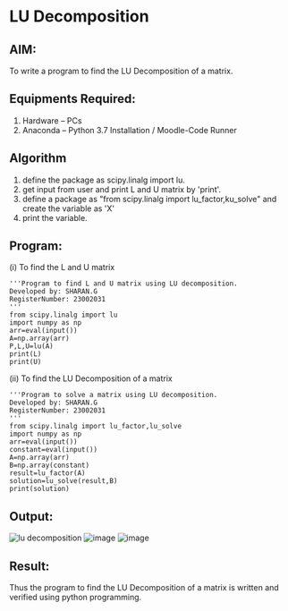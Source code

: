 # LU Decomposition 

## AIM:
To write a program to find the LU Decomposition of a matrix.

## Equipments Required:
1. Hardware – PCs
2. Anaconda – Python 3.7 Installation / Moodle-Code Runner

## Algorithm
1. define the package as scipy.linalg import lu.
2. get input from user and print L and U matrix by 'print'.
3. define a package as "from scipy.linalg  import lu_factor,ku_solve" and create the variable as 'X'
4. print the variable.


## Program:
(i) To find the L and U matrix
```
'''Program to find L and U matrix using LU decomposition.
Developed by: SHARAN.G
RegisterNumber: 23002031
'''
from scipy.linalg import lu
import numpy as np
arr=eval(input())
A=np.array(arr)
P,L,U=lu(A)
print(L)
print(U)
```
(ii) To find the LU Decomposition of a matrix
```
'''Program to solve a matrix using LU decomposition.
Developed by: SHARAN.G
RegisterNumber: 23002031
'''
from scipy.linalg import lu_factor,lu_solve
import numpy as np
arr=eval(input())
constant=eval(input())
A=np.array(arr)
B=np.array(constant)
result=lu_factor(A)
solution=lu_solve(result,B)
print(solution)

```

## Output:
![lu decomposition]()
![image](https://github.com/Sharan1731/LU-Decomposition/assets/144980172/ec416d6e-97e2-4ec0-aedf-ae3a279026ec)
![image](https://github.com/Sharan1731/LU-Decomposition/assets/144980172/54b5e80c-4824-457d-b804-bd60577c39ef)


## Result:
Thus the program to find the LU Decomposition of a matrix is written and verified using python programming.

